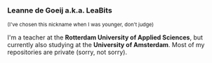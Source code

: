 ### Leanne de Goeij a.k.a. LeaBits
<sub>(I've chosen this nickname when I was younger, don't judge)</sub>

I'm a teacher at the **Rotterdam University of Applied Sciences**, but currently also studying at the **University of Amsterdam**. Most of my repositories are private (sorry, not sorry).
